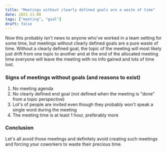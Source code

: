```yaml
---
title: "Meetings without clearly defined goals are a waste of time"
date: 2021-11-08
tags: ["meeting", "goal"]
draft: false
---
```


Now this probably isn't news to anyone who've worked in a team setting for some time, but meetings without clearly defined goals are a pure waste of time.
Without a clearly defined goal, the topic of the meeting will most likely just drift from one topic to another and at the end of the allocated meeting time everyone will leave the meeting 
with no info gained and lots of time lost.

### Signs of meetings without goals (and reasons to exist)

1. No meeting agenda
2. No clearly defined end goal (not defined when the meeting is "done" from a topic perspective)
3. Lot's of people are invited even though they probably won't speak a single word during the meeting
4. The meeting time is at least 1 hour, preferably more

### Conclusion

Let's all avoid those meetings and definitely avoid creating such meetings and forcing your coworkers to waste their precious time.
